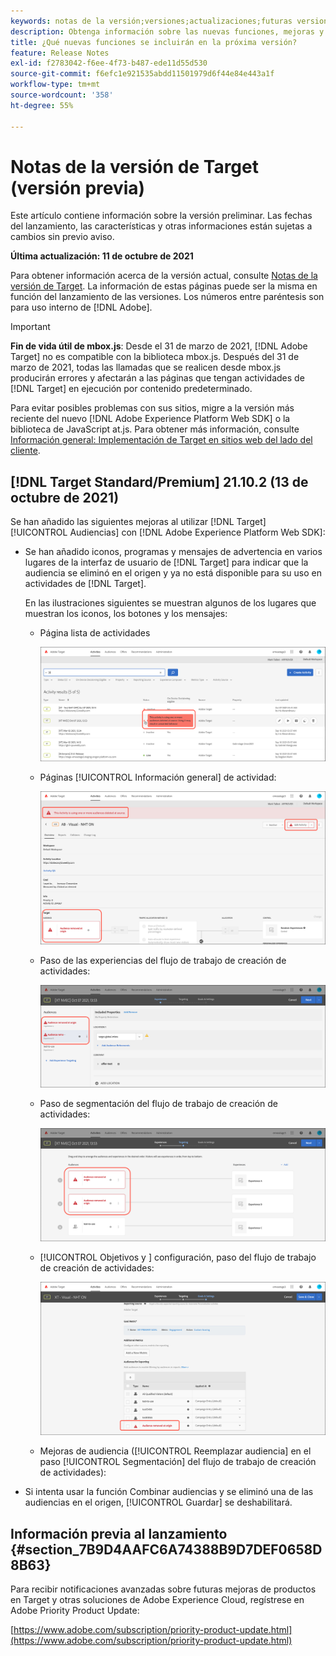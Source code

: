 ```yaml
---
keywords: notas de la versión;versiones;actualizaciones;futuras versiones;mejoras;nuevas funciones;correcciones;actualizaciones;versión preliminar
description: Obtenga información sobre las nuevas funciones, mejoras y correcciones que incluirá la próxima versión de Adobe Target, incluidos el SDK, la API y las bibliotecas de JavaScript.
title: ¿Qué nuevas funciones se incluirán en la próxima versión?
feature: Release Notes
exl-id: f2783042-f6ee-4f73-b487-ede11d55d530
source-git-commit: f6efc1e921535abdd11501979d6f44e84e443a1f
workflow-type: tm+mt
source-wordcount: '358'
ht-degree: 55%

---
```


# Notas de la versión de Target (versión previa)

Este artículo contiene información sobre la versión preliminar. Las fechas del lanzamiento, las características y otras informaciones están sujetas a cambios sin previo aviso.

**Última actualización: 11 de octubre de 2021**

Para obtener información acerca de la versión actual, consulte [Notas de la versión de Target](release-notes.md). La información de estas páginas puede ser la misma en función del lanzamiento de las versiones. Los números entre paréntesis son para uso interno de [!DNL Adobe].

>[!IMPORTANT]
>
>**Fin de vida útil de mbox.js**: Desde el 31 de marzo de 2021, [!DNL Adobe Target] no es compatible con la biblioteca mbox.js. Después del 31 de marzo de 2021, todas las llamadas que se realicen desde mbox.js producirán errores y afectarán a las páginas que tengan actividades de [!DNL Target] en ejecución por contenido predeterminado.
>
>Para evitar posibles problemas con sus sitios, migre a la versión más reciente del nuevo [!DNL Adobe Experience Platform Web SDK] o la biblioteca de JavaScript at.js. Para obtener más información, consulte [Información general: Implementación de Target en sitios web del lado del cliente](/help/c-implementing-target/c-implementing-target-for-client-side-web/implement-target-for-client-side-web.md).

## [!DNL Target Standard/Premium] 21.10.2 (13 de octubre de 2021)

Se han añadido las siguientes mejoras al utilizar [!DNL Target] [!UICONTROL Audiencias] con [!DNL Adobe Experience Platform Web SDK]:

* Se han añadido iconos, programas y mensajes de advertencia en varios lugares de la interfaz de usuario de [!DNL Target] para indicar que la audiencia se eliminó en el origen y ya no está disponible para su uso en actividades de [!DNL Target].

   En las ilustraciones siguientes se muestran algunos de los lugares que muestran los iconos, los botones y los mensajes:

   *  Página lista de actividades

      ![Audiencia eliminada en el mensaje de origen en la página de lista de actividades](assets/deleted-at-source-audiences-list.png)

   * Páginas [!UICONTROL Información general] de actividad:

      ![Audiencia eliminada en el mensaje de origen en la página de información general](assets/deleted-at-source-overview.png)

   *  Paso de las experiencias del flujo de trabajo de creación de actividades:

      ![Audiencia eliminada en el mensaje de origen en la página de   experiencias](assets/deleted-at-source-experiences.png)

   *  Paso de segmentación del flujo de trabajo de creación de actividades:

      ![Audiencia eliminada en el mensaje de origen en la   página de segmentación](assets/deleted-at-source-targeting.png)

   * [!UICONTROL Objetivos y ] configuración, paso del flujo de trabajo de creación de actividades:

      ![Audiencia eliminada en el mensaje de origen en el  [!UICONTROL paquete Objetivos y ] configuración](assets/deleted-at-source-goals-settings.png)

   * Mejoras de audiencia ([!UICONTROL Reemplazar audiencia] en el paso [!UICONTROL Segmentación] del flujo de trabajo de creación de actividades):

* Si intenta usar la función Combinar audiencias y se eliminó una de las audiencias en el origen, [!UICONTROL Guardar] se deshabilitará.

## Información previa al lanzamiento {#section_7B9D4AAFC6A74388B9D7DEF0658D8B63}

Para recibir notificaciones avanzadas sobre futuras mejoras de productos en Target y otras soluciones de Adobe Experience Cloud, regístrese en Adobe Priority Product Update:

[https://www.adobe.com/subscription/priority-product-update.html](https://www.adobe.com/subscription/priority-product-update.html)
